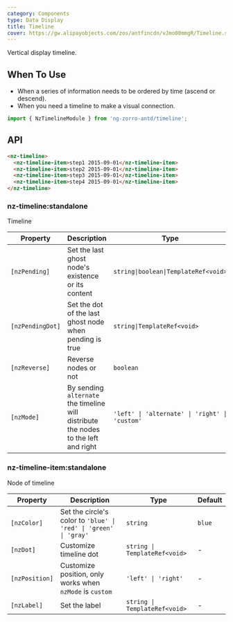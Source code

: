 ```yaml
---
category: Components
type: Data Display
title: Timeline
cover: https://gw.alipayobjects.com/zos/antfincdn/vJmo00mmgR/Timeline.svg
---
```


Vertical display timeline.

## When To Use

- When a series of information needs to be ordered by time (ascend or descend).
- When you need a timeline to make a visual connection.

```ts
import { NzTimelineModule } from 'ng-zorro-antd/timeline';
```

## API

```html
<nz-timeline>
  <nz-timeline-item>step1 2015-09-01</nz-timeline-item>
  <nz-timeline-item>step2 2015-09-01</nz-timeline-item>
  <nz-timeline-item>step3 2015-09-01</nz-timeline-item>
  <nz-timeline-item>step4 2015-09-01</nz-timeline-item>
</nz-timeline>
```

### nz-timeline:standalone

Timeline

| Property         | Description                                                                         | Type                                           | Default                                  |
| ---------------- | ----------------------------------------------------------------------------------- | ---------------------------------------------- | ---------------------------------------- |
| `[nzPending]`    | Set the last ghost node's existence or its content                                  | `string\|boolean\|TemplateRef<void>`           | `false`                                  |
| `[nzPendingDot]` | Set the dot of the last ghost node when pending is true                             | `string\|TemplateRef<void>`                    | `<span nz-icon nzType="loading"></span>` |
| `[nzReverse]`    | Reverse nodes or not                                                                | `boolean`                                      | `false`                                  |
| `[nzMode]`       | By sending `alternate` the timeline will distribute the nodes to the left and right | `'left' \| 'alternate' \| 'right' \| 'custom'` | -                                        |

### nz-timeline-item:standalone

Node of timeline

| Property       | Description                                                      | Type                          | Default |
| -------------- | ---------------------------------------------------------------- | ----------------------------- | ------- |
| `[nzColor]`    | Set the circle's color to `'blue' \| 'red' \| 'green' \| 'gray'` | `string`                      | `blue`  |
| `[nzDot]`      | Customize timeline dot                                           | `string \| TemplateRef<void>` | -       |
| `[nzPosition]` | Customize position, only works when `nzMode` is `custom`         | `'left' \| 'right'`           | -       |
| `[nzLabel]`    | Set the label                                                    | `string \| TemplateRef<void>` | -       |
